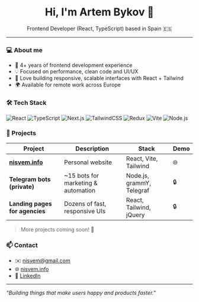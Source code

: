 <h1 align="center">Hi, I'm Artem Bykov 👋</h1>
<p align="center">
  Frontend Developer (React, TypeScript) based in Spain 🇪🇸  
</p>

---

### 💻 About me

- 🧠 4+ years of frontend development experience  
- 💡 Focused on performance, clean code and UI/UX
- 🔁 Love building responsive, scalable interfaces with React + Tailwind
- 🌍 Available for remote work across Europe

### 🛠 Tech Stack

![React](https://img.shields.io/badge/-React-20232A?style=flat-square&logo=react)
![TypeScript](https://img.shields.io/badge/-TypeScript-3178C6?style=flat-square&logo=typescript)
![Next.js](https://img.shields.io/badge/-Next.js-000?style=flat-square&logo=nextdotjs)
![TailwindCSS](https://img.shields.io/badge/-TailwindCSS-38B2AC?style=flat-square&logo=tailwind-css)
![Redux](https://img.shields.io/badge/-Redux-593D88?style=flat-square&logo=redux)
![Vite](https://img.shields.io/badge/-Vite-646CFF?style=flat-square&logo=vite)
![Node.js](https://img.shields.io/badge/-Node.js-339933?style=flat-square&logo=nodedotjs)

### 🚀 Projects

| Project | Description | Stack | Demo |
|--------|-------------|-------|------|
| **[nisvem.info](https://nisvem.info)** | Personal website | React, Vite, Tailwind | 🌐 |
| **Telegram bots (private)** | ~15 bots for marketing & automation | Node.js, grammY, Telegraf | 🔒 |
| **Landing pages for agencies** | Dozens of fast, responsive UIs | React, Tailwind, jQuery | 🔒 |

> More projects coming soon! 👀

### 📫 Contact

- ✉️ [nisvem@gmail.com](mailto:nisvem@gmail.com)
- 🌐 [nisvem.info](https://nisvem.info)
- 🔗 [LinkedIn](https://linkedin.com/in/nisvem)

---

_“Building things that make users happy and products faster.”_